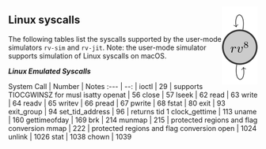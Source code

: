 <a href="https://rv8.io/"><img style="float: right;" src="/images/rv8.svg"></a>

## Linux syscalls

The following tables list the syscalls supported by the user-mode
simulators `rv-sim` and `rv-jit`. Note: the user-mode simulator supports
simulation of Linux syscalls on macOS.

_**Linux Emulated Syscalls**_

System Call     | Number | Notes
:---            | --:    |
ioctl           | 29     | supports TIOCGWINSZ for musl isatty
openat          | 56
close           | 57
lseek           | 62
read            | 63
write           | 64
readv           | 65
writev          | 66
pread           | 67
pwrite          | 68
fstat           | 80
exit            | 93
exit_group      | 94
set_tid_address | 96     | returns tid 1
clock_gettime   | 113
uname           | 160
gettimeofday    | 169
brk             | 214
munmap          | 215    | protected regions and flag conversion
mmap            | 222    | protected regions and flag conversion
open            | 1024
unlink          | 1026
stat            | 1038
chown           | 1039
